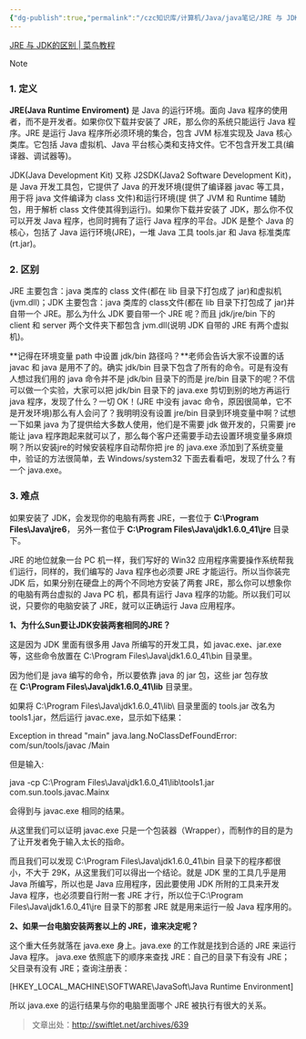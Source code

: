```yaml
---
{"dg-publish":true,"permalink":"/czc知识库/计算机/Java/java笔记/JRE 与 JDK的区别/","dgPassFrontmatter":true,"created":"2024-08-06T21:26:16.951+08:00","updated":"2024-12-08T12:18:10.603+08:00"}
---
```



[JRE 与 JDK的区别 | 菜鸟教程](https://www.runoob.com/w3cnote/the-different-of-jre-and-jdk.html)

> [!NOTE]
> ### 1. 定义
> 
> **JRE(Java Runtime Enviroment)** 是 Java 的运行环境。面向 Java 程序的使用者，而不是开发者。如果你仅下载并安装了 JRE，那么你的系统只能运行 Java 程序。JRE 是运行 Java 程序所必须环境的集合，包含 JVM 标准实现及 Java 核心类库。它包括 Java 虚拟机、Java 平台核心类和支持文件。它不包含开发工具(编译器、调试器等)。
> 
> JDK(Java Development Kit) 又称 J2SDK(Java2 Software Development Kit)，是 Java 开发工具包，它提供了 Java 的开发环境(提供了编译器 javac 等工具，用于将 java 文件编译为 class 文件)和运行环境(提 供了 JVM 和 Runtime 辅助包，用于解析 class 文件使其得到运行)。如果你下载并安装了 JDK，那么你不仅可以开发 Java 程序，也同时拥有了运行 Java 程序的平台。JDK 是整个 Java 的核心，包括了 Java 运行环境(JRE)，一堆 Java 工具 tools.jar 和 Java 标准类库 (rt.jar)。
> 
> ### 2. 区别
> 
> JRE 主要包含：java 类库的 class 文件(都在 lib 目录下打包成了 jar)和虚拟机(jvm.dll)；JDK 主要包含：java 类库的 class文件(都在 lib 目录下打包成了 jar)并自带一个 JRE。那么为什么 JDK 要自带一个 JRE 呢？而且 jdk/jre/bin 下的 client 和 server 两个文件夹下都包含 jvm.dll(说明 JDK 自带的 JRE 有两个虚拟机)。
> 
> **记得在环境变量 path 中设置 jdk/bin 路径吗？**老师会告诉大家不设置的话 javac 和 java 是用不了的。确实 jdk/bin 目录下包含了所有的命令。可是有没有人想过我们用的 java 命令并不是 jdk/bin 目录下的而是 jre/bin 目录下的呢？不信可以做一个实验，大家可以把 jdk/bin 目录下的 java.exe 剪切到别的地方再运行 java 程序，发现了什么？一切 OK！(JRE 中没有 javac 命令，原因很简单，它不是开发环境)那么有人会问了？我明明没有设置 jre/bin 目录到环境变量中啊？试想一下如果 java 为了提供给大多数人使用，他们是不需要 jdk 做开发的，只需要 jre 能让 java 程序跑起来就可以了，那么每个客户还需要手动去设置环境变量多麻烦啊？所以安装jre的时候安装程序自动帮你把 jre 的 java.exe 添加到了系统变量中，验证的方法很简单，去 Windows/system32 下面去看看吧，发现了什么？有一个 java.exe。
> 
> ### 3. 难点
> 
> 如果安装了 JDK，会发现你的电脑有两套 JRE，一套位于 **C:\Program Files\Java\jre6**， 另外一套位于 **C:\Program Files\Java\jdk1.6.0_41\jre** 目录下。
> 
> JRE 的地位就象一台 PC 机一样，我们写好的 Win32 应用程序需要操作系统帮我们运行，同样的，我们编写的 Java 程序也必须要 JRE 才能运行。所以当你装完 JDK 后，如果分别在硬盘上的两个不同地方安装了两套 JRE，那么你可以想象你的电脑有两台虚拟的 Java PC 机，都具有运行 Java 程序的功能。所以我们可以说，只要你的电脑安装了 JRE，就可以正确运行 Java 应用程序。
> 
> **1、为什么Sun要让JDK安装两套相同的JRE？**
> 
> 这是因为 JDK 里面有很多用 Java 所编写的开发工具，如 javac.exe、jar.exe 等，这些命令放置在 C:\Program Files\Java\jdk1.6.0_41\bin 目录里。
> 
> 因为他们是 java 编写的命令，所以要依靠 java 的 jar 包，这些 jar 包存放在 **C:\Program Files\Java\jdk1.6.0_41\lib** 目录里。
> 
> 如果将 C:\Program Files\Java\jdk1.6.0_41\lib\ 目录里面的 tools.jar 改名为 tools1.jar，然后运行 javac.exe，显示如下结果：
> 
> Exception in thread "main" java.lang.NoClassDefFoundError: com/sun/tools/javac /Main 
> 
> 但是输入:
> 
> java -cp C:\Program Files\Java\jdk1.6.0_41\lib\tools1.jar com.sun.tools.javac.Mainx
> 
> 会得到与 javac.exe 相同的结果。
> 
> 从这里我们可以证明 javac.exe 只是一个包装器（Wrapper），而制作的目的是为了让开发者免于输入太长的指命。
> 
> 而且我们可以发现 C:\Program Files\Java\jdk1.6.0_41\bin 目录下的程序都很小，不大于 29K，从这里我们可以得出一个结论。就是 JDK 里的工具几乎是用 Java 所编写，所以也是 Java 应用程序，因此要使用 JDK 所附的工具来开发 Java 程序，也必须要自行附一套 JRE 才行，所以位于C:\Program Files\Java\jdk1.6.0_41\jre 目录下的那套 JRE 就是用来运行一般 Java 程序用的。
> 
> **2、如果一台电脑安装两套以上的 JRE，谁来决定呢？**
> 
> 这个重大任务就落在 java.exe 身上。java.exe 的工作就是找到合适的 JRE 来运行 Java 程序。 java.exe 依照底下的顺序来查找 JRE：自己的目录下有没有 JRE；父目录有没有 JRE；查询注册表：
> 
> [HKEY_LOCAL_MACHINE\SOFTWARE\JavaSoft\Java Runtime Environment] 
> 
> 所以 java.exe 的运行结果与你的电脑里面哪个 JRE 被执行有很大的关系。
> 
> > 文章出处：http://swiftlet.net/archives/639